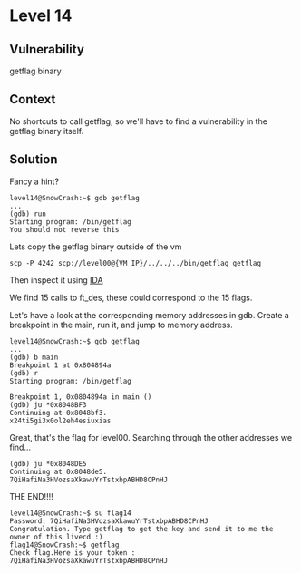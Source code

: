 # Level 14

## Vulnerability
getflag binary

## Context
No shortcuts to call getflag, so we'll have to find a vulnerability in the getflag binary itself.

## Solution
Fancy a hint?
```
level14@SnowCrash:~$ gdb getflag
...
(gdb) run
Starting program: /bin/getflag
You should not reverse this
```
Lets copy the getflag binary outside of the vm
```
scp -P 4242 scp://level00@{VM_IP}/../../../bin/getflag getflag
```
Then inspect it using [IDA](https://www.hex-rays.com/products/ida/support/download_freeware/)

We find 15 calls to ft_des, these could correspond to the 15 flags.

Let's have a look at the corresponding memory addresses in gdb. Create a breakpoint in the main, run it, and jump to memory address.
```
level14@SnowCrash:~$ gdb getflag
...
(gdb) b main
Breakpoint 1 at 0x804894a
(gdb) r
Starting program: /bin/getflag

Breakpoint 1, 0x0804894a in main ()
(gdb) ju *0x8048BF3
Continuing at 0x8048bf3.
x24ti5gi3x0ol2eh4esiuxias
```
Great, that's the flag for level00. Searching through the other addresses we find...
```
(gdb) ju *0x8048DE5
Continuing at 0x8048de5.
7QiHafiNa3HVozsaXkawuYrTstxbpABHD8CPnHJ
```
THE END!!!!
```
level14@SnowCrash:~$ su flag14
Password: 7QiHafiNa3HVozsaXkawuYrTstxbpABHD8CPnHJ
Congratulation. Type getflag to get the key and send it to me the owner of this livecd :)
flag14@SnowCrash:~$ getflag
Check flag.Here is your token : 7QiHafiNa3HVozsaXkawuYrTstxbpABHD8CPnHJ
```
